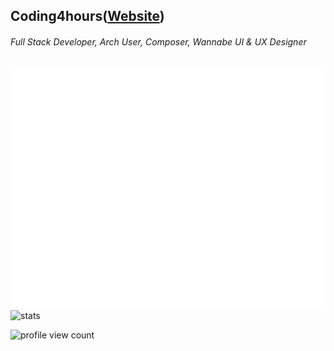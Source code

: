 ## Coding4hours([Website](https://coding4hours.is-a.dev))
###### Full Stack Developer, Arch User, Composer, Wannabe UI & UX Designer

![metrics](/github-metrics.svg)
![stats](https://github-readme-stats.vercel.app/api?username=Coding4hours&show_icons=true&hide_border=true&show_owner=true&theme=rose_pine&include_all_commits=true)


![profile view count](https://komarev.com/ghpvc/?username=Coding4Hours&style=for-the-badge)

